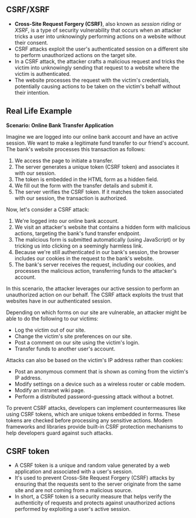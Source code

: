 ## CSRF/XSRF

* **Cross-Site Request Forgery (CSRF)**, also known as *session riding* or *XSRF*, is a type of security vulnerability that occurs when an attacker tricks a user into unknowingly performing actions on a website without their consent.
* CSRF attacks exploit the user's authenticated session on a different site to perform unauthorized actions on the target site.
* In a CSRF attack, the attacker crafts a malicious request and tricks the victim into unknowingly sending that request to a website where the victim is authenticated.
* The website processes the request with the victim's credentials, potentially causing actions to be taken on the victim's behalf without their intention.

## Real Life Example

**Scenario: Online Bank Transfer Application**

Imagine we are logged into our online bank account and have an active session. We want to make a legitimate fund transfer to our friend's account. The bank's website processes this transaction as follows:

1. We access the page to initiate a transfer.
2. The server generates a unique token (CSRF token) and associates it with our session.
3. The token is embedded in the HTML form as a hidden field.
4. We fill out the form with the transfer details and submit it.
5. The server verifies the CSRF token. If it matches the token associated with our session, the transaction is authorized.

Now, let's consider a CSRF attack:

1. We're logged into our online bank account.
2. We visit an attacker's website that contains a hidden form with malicious actions, targeting the bank's fund transfer endpoint.
3. The malicious form is submitted automatically (using JavaScript) or by tricking us into clicking on a seemingly harmless link.
4. Because we're still authenticated in our bank's session, the browser includes our cookies in the request to the bank's website.
5. The bank's server receives the request, including our cookies, and processes the malicious action, transferring funds to the attacker's account.

In this scenario, the attacker leverages our active session to perform an unauthorized action on our behalf. The CSRF attack exploits the trust that websites have in our authenticated session.


Depending on which forms on our site are vulnerable, an attacker might be able to do the following to our victims:
* Log the victim out of our site.
* Change the victim's site preferences on our site.
* Post a comment on our site using the victim's login.
* Transfer funds to another user's account.

Attacks can also be based on the victim's IP address rather than cookies:
* Post an anonymous comment that is shown as coming from the victim's IP address.
* Modify settings on a device such as a wireless router or cable modem.
* Modify an intranet wiki page.
* Perform a distributed password-guessing attack without a botnet.


To prevent CSRF attacks, developers can implement countermeasures like using CSRF tokens, which are unique tokens embedded in forms. These tokens are checked before processing any sensitive actions. Modern frameworks and libraries provide built-in CSRF protection mechanisms to help developers guard against such attacks.


## CSRF token

* A CSRF token is a unique and random value generated by a web application and associated with a user's session.
* It's used to prevent Cross-Site Request Forgery (CSRF) attacks by ensuring that the requests sent to the server originate from the same site and are not coming from a malicious source.
* In short, a CSRF token is a security measure that helps verify the authenticity of requests and protects against unauthorized actions performed by exploiting a user's active session.